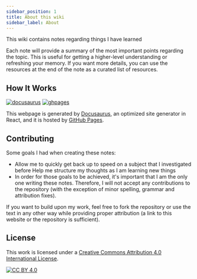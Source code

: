 ```yaml
---
sidebar_position: 1
title: About this wiki
sidebar_label: About
---
```


This wiki contains notes regarding things I have learned

Each note will provide a summary of the most important points regarding the topic. This is useful for getting a higher-level understanding or refreshing your memory. If you want more details, you can use the resources at the end of the note as a curated list of resources.


## How It Works

[![docusaurus](https://img.shields.io/badge/Powered%20By-docusaurus-darkgreen?style=flat-square)](https://docusaurus.io) [![ghpages](https://img.shields.io/badge/Powered%20By-GitHub%20Pages-black?style=flat-square&logo=github&&logoColor=white)](https://pages.github.com)

This webpage is generated by [Docusaurus](https://docusaurus.io), an optimized site generator in React, and it is hosted by [GitHub Pages](https://pages.github.com).


## Contributing

Some goals I had when creating these notes:

+ Allow me to quickly get back up to speed on a subject that I investigated before
Help me structure my thoughts as I am learning new things
+ In order for those goals to be achieved, it's important that I am the only one writing these notes. Therefore, I will not accept any contributions to the repository (with the exception of minor spelling, grammar and attribution fixes).

If you want to build upon my work, feel free to fork the repository   or use the text in any other way while providing proper attribution (a link to this website or the repository is sufficient).

## License 

This work is licensed under a [Creative Commons Attribution 4.0 International
License][cc-by].

[![CC BY 4.0][cc-by-image]][cc-by]

[cc-by]: http://creativecommons.org/licenses/by/4.0/

[cc-by-image]: https://i.creativecommons.org/l/by/4.0/88x31.png
